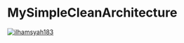 # MySimpleCleanArchitecture
[![ilhamsyah183](https://circleci.com/gh/<ilhamsyah183>/MySimpleCleanArchitecture.svg?style=svg)](https://app.circleci.com/pipelines/github/ilhamsyah183/MySimpleCleanArchitecture)
